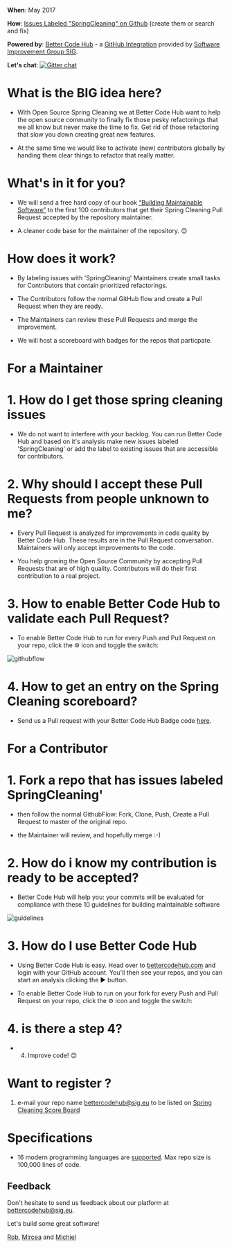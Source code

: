 **When**: May 2017

**How**: [Issues Labeled "SpringCleaning" on Github](https://github.com/issues?utf8=✓&q=is%3Aopen+label%3Aspringcleaning) (create them or search and fix)

**Powered by**: [Better Code Hub](https://bettercodehub.com) - a [GitHub Integration](https://github.com/integrations/better-code-hub) provided by [Software Improvement Group SIG](https://www.sig.eu).

**Let's chat**: [![Gitter chat](https://badges.gitter.im/gitterHQ/gitter.png)](https://gitter.im/OpenSourceSpringCleaning/Lobby)

# What is the BIG idea here?

* With Open Source Spring Cleaning we at Better Code Hub want to help the open source community to finally fix those pesky refactorings that we all know but never make the time to fix. Get rid of those refactoring that slow you down creating great new features.

* At the same time we would like to activate (new) contributors globally by handing them clear things to refactor that really matter.

# What's in it for you?

* We will send a free hard copy of our book [“Building Maintainable Software”](http://shop.oreilly.com/product/0636920049159.do) to the first 100 contributors that get their Spring Cleaning Pull Request accepted by the repository maintainer.

* A cleaner code base for the maintainer of the repository. 😊 

# How does it work?

* By labeling issues with 'SpringCleaning' Maintainers create small tasks for Contributors that contain prioritized refactorings. 

* The Contributors follow the normal GitHub flow and create a Pull Request when they are ready.

* The Maintainers can review these Pull Requests and merge the improvement.

* We will host a scoreboard with badges for the repos that particpate. 

# For a Maintainer

# 1. How do I get those spring cleaning issues

* We do not want to interfere with your backlog. You can run Better Code Hub and based on it's analysis make new issues labeled 'SpringCleaning' or add the label to existing issues that are accessible for contributors.

# 2. Why should I accept these Pull Requests from people unknown to me?

* Every Pull Request is analyzed for improvements in code quality by Better Code Hub. These results are in the Pull Request conversation. Maintainers will only accept improvements to the code.

* You help growing the Open Source Community by accepting Pull Requests that are of high quality. Contributors will do their first contribution to a real project. 

# 3. How to enable Better Code Hub to validate each Pull Request?

* To enable Better Code Hub to run for every Push and Pull Request on your repo, click the ⚙ icon and toggle the switch:

![githubflow](https://cdn-images-1.medium.com/max/720/1*N4wz389i80UbXKnjSp_QoA.png "Activate GitHub flow")

# 4. How to get an entry on the Spring Cleaning scoreboard?

* Send us a Pull request with your Better Code Hub Badge code [here](https://github.com/OpenSourceSpringCleaning/OpenSourceSpringCleaning.github.io/blob/master/SpringCleaningScoreBoard.md).


# For a Contributor

# 1. Fork a repo that has issues labeled SpringCleaning'

* then follow the normal GithubFlow: Fork, Clone, Push, Create a Pull Request to master of the original repo. 

* the Maintainer will review, and hopefully merge :-)

# 2. How do i know my contribution is ready to be accepted? 

* Better Code Hub will help you: your commits will be evaluated for compliance with these 10 guidelines for building maintainable software

![guidelines](https://cdn-images-1.medium.com/max/720/1*TS-ZTeI7sQS7dy_AlMqSXQ.png "The 10 guidelines")

# 3. How do I use Better Code Hub

* Using Better Code Hub is easy. Head over to [bettercodehub.com](https://bettercodehub.com) and login with your GitHub account. You'll then see your repos, and you can start an analysis clicking the ▶️ button. 

* To enable Better Code Hub to run on your fork for every Push and Pull Request on your repo, click the ⚙ icon and toggle the switch:

# 4. is there a step 4?

* 4. Improve code! 😊



# Want to register ?

1. e-mail your repo name [bettercodehub@sig.eu](mailto:bettercodehub@sig.eu) to be listed on  [Spring Cleaning Score Board](https://github.com/OpenSourceSpringCleaning/OpenSourceSpringCleaning.github.io/blob/master/SpringCleaningScoreBoard.md)



# Specifications 

* 16 modern programming languages are [supported](https://bettercodehub.com/docs/configuration-manual). Max repo size is 100,000 lines of code.


## Feedback 

Don't hesitate to send us feedback about our platform at bettercodehub@sig.eu. 

Let's build some great software!

[Rob](https://github.com/robvanderleek), [Mircea](https://github.com/mcadariu) and [Michiel](https://github.com/michielcuijpers)
